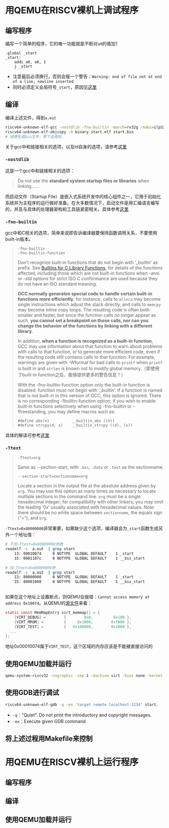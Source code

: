 # 用QEMU在RISCV裸机上调试程序

## 编写程序

编写一个简单的程序，它的唯一功能就是不断对`a0`的值加1

```assembly
.global _start
_start:
	addi a0, a0, 1
	j _start

```

* 注意最后必须换行，否则会报一个警告：`Warning: end of file not at end of a line; newline inserted`
* 同时必须定义全局符号`_start`，原因见[这里](../ld/ld.md)

## 编译

编译上述文件，得到`a.out`

```bash
riscv64-unknown-elf-gcc -nostdlib -fno-builtin -march=rv32g -mabi=ilp32 -g -Wall -Ttext=0x80000000 loop.s  -o start.elf 
riscv64-unknown-elf-objcopy -O binary start.elf start.bin
# 顺便生成bin文件，等下会用到
```

关于gcc中和链接相关的选项，以及ld自身的选项，请参考[这里](../ld/ld.md)



### `-nostdlib`

这是一个gcc中和链接相关的选项：

> Do not use the **standard system startup files or libraries** when linking......

而启动文件（Startup File）是嵌入式系统开发中的核心组件之一，它用于初始化系统并为主程序的运行做好准备。在大多数情况下，启动文件是用汇编语言编写的，并且与具体的处理器架构和工具链紧密相关。具体参考[这里](https://zhuanlan.zhihu.com/p/12989475903)



### `-fno-builtin`

gcc中和C相关的选项，简单来说即告诉编译器要保持函数调用关系，不要使用built-in版本。

> ```
> -fno-builtin
> -fno-builtin-function
> ```
>
> Don’t recognize built-in functions that do not begin with ‘__builtin_’ as prefix.  See [Builtins for C Library Functions](https://gcc.gnu.org/onlinedocs/gcc/Library-Builtins.html), for details of the functions affected, including those which are not built-in functions when -ansi or -std options for strict ISO C conformance are used because they do not have an ISO standard meaning.
>
> **GCC normally generates special code to handle certain built-in functions more efficiently**; for instance, calls to `alloca` may become single instructions which adjust the stack directly, and calls to `memcpy` may become inline copy loops.  The resulting code is often both smaller and faster, but since the function calls no longer appear as such, **you cannot set a breakpoint on those calls, nor can you change the behavior of the functions by linking with a different library**.  
>
> In addition, **when a function is recognized as a built-in function**, GCC may use information about that function to warn about problems with calls to that function, or to generate more efficient code, even if the resulting code still contains calls to that function.  For example, warnings are given with -Wformat for bad calls to `printf` when `printf` is built in and `strlen` is known not to modify global memory.（即使用了built-in function之后，能够提供更多的警告信息？）
>
> With the -fno-builtin-function option only the built-in function is disabled.  function must not begin with ‘__builtin_’.  If a function is named that is not built-in in this version of GCC, this option is ignored.  There is no corresponding -fbuiltin-function option; if you wish to enable built-in functions selectively when using -fno-builtin or -ffreestanding, you may define macros such as:
>
> ```
> #define abs(n)          __builtin_abs ((n))
> #define strcpy(d, s)    __builtin_strcpy ((d), (s))
> ```
>

具体的解读可参考[这里](https://stackoverflow.com/questions/54281780/what-exactly-is-fno-builtin-doing-here)





### `-Ttext`

> ```
> -Ttext=org
> ```
>
> Same as --section-start, with `.bss`, `.data` or `.text` as the sectionname.
>
> 
>
>  ```
> --section-start=sectionname=org
>  ```
>
>  Locate a section in the output file at the absolute address given by `org`.  You may use this option as many times as necessary to locate multiple sections in the command line. `org` must be a single hexadecimal integer; for compatibility with other linkers, you may omit the leading ‘0x’ usually associated with hexadecimal values.  *Note:* there should be no white space between `sectionname`, the equals sign (“=”), and `org`.
>

`-Ttext=0x80000000`非常重要，如果缺少这个选项，编译器会为`_start`函数生成另外一个地址值：

```bash
# 不加-Ttext=0x80000000参数
readelf -s  a.out  | grep start
    13: 00010074     0 NOTYPE  GLOBAL DEFAULT    1 _start
    15: 0001107c     0 NOTYPE  GLOBAL DEFAULT    1 __bss_start
    
# 加-Ttext=0x80000000参
readelf -s  a.out  | grep start
    13: 80000000     0 NOTYPE  GLOBAL DEFAULT    1 _start
    15: 80001008     0 NOTYPE  GLOBAL DEFAULT    1 __bss_start    
    
```

如果在这个地址上设置断点，则QEMU会报错：`Cannot access memory at address 0x10074`。从QEMU的[源文件](https://github.com/qemu/qemu/blob/master/hw/riscv/virt.c)来看：

```c
static const MemMapEntry virt_memmap[] = {
    [VIRT_DEBUG] =        {        0x0,         0x100 },
    [VIRT_MROM] =         {     0x1000,        0xf000 },
    [VIRT_TEST] =         {   0x100000,        0x1000 },
  ...
};
```

地址0x00010074属于`VIRT_TEST`，这个区域的内存应该是不能被直接访问的



## 使用QEMU加载并运行

```bash
qemu-system-riscv32 -nographic -smp 1 -machine virt -bios none -kernel start.elf -s -S
```





## 使用GDB进行调试

```bash
riscv64-unknown-elf-gdb -q -ex 'target remote localhost:1234' start.
```

* `-q`："Quiet".  Do not print the introductory and copyright messages.
* `-ex`：Execute given GDB command





## 将上述过程用Makefile来控制





# 用QEMU在RISCV裸机上运行程序

## 编写程序

## 编译

## 使用QEMU加载并运行
